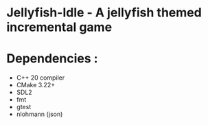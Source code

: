 # Jellyfish-Idle - A jellyfish themed incremental game

# Dependencies : 

- C++ 20 compiler
- CMake 3.22+
- SDL2
- fmt
- gtest
- nlohmann (json)
